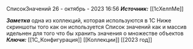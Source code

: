 
СписокЗначений
 26 - октябрь - 2023  16:56 
***Источник:*** [[1сХелпМе]]

***Заметка*** 
	одна из коллекций, которая используются в 1С
	Ниже скриншоты того как он используется
	Список значений как и массив идельнен для того что бы хранить значения о множестве объектов
***Ключи:*** [[1С_Конфигурация]] [[Коллекции]] [[2023 год]]